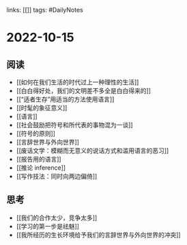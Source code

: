 links: [[]]
tags: #DailyNotes

# 2022-10-15

## 阅读

- [[如何在我们生活的时代过上一种理性的生活]]
- [[白白得好处，我们的文明差不多全是白白得来的]]
- [[“适者生存”用适当的方法使用语言]]
- [[时髦的象征意义]]
- [[语言]]
- [[社会鼓励把符号和所代表的事物混为一谈]]
- [[符号的原则]]
- [[言辞世界与外向世界]]
- [[废话文学：模糊而无意义的说话方式和滥用语言的恶习]]
- [[报告用的语言]]
- [[推论 inference]]
- [[写作技法：同时向两边偏倚]]

## 思考
- [[我们的合作太少，竞争太多]]
- [[学习的第一步是祛魅]]
- [[我所经历的生长环境给予我们的言辞世界与外向世界的冲突]]